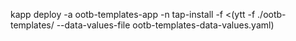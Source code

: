 kapp deploy -a ootb-templates-app -n tap-install -f <(ytt -f ./ootb-templates/ --data-values-file ootb-templates-data-values.yaml)


